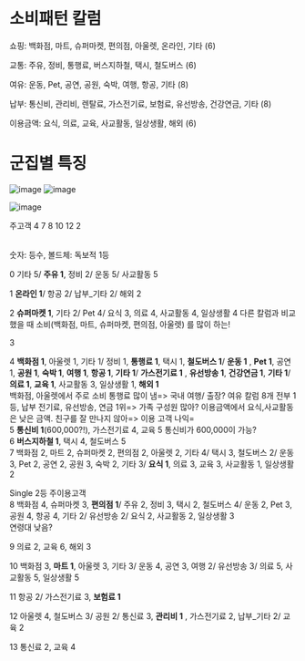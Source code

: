 # 소비패턴 칼럼
쇼핑: 백화점, 마트, 슈퍼마켓, 편의점, 아울렛, 온라인, 기타  (6)

교통: 주유, 정비, 통행료, 버스지하철, 택시, 철도버스 (6)

여유: 운동, Pet, 공연, 공원, 숙박, 여행, 항공, 기타 (8)

납부: 통신비, 관리비, 렌탈료, 가스전기료, 보험료, 유선방송, 건강연금, 기타 (8)

이용금액: 요식, 의료, 교육, 사교활동, 일상생활, 해외 (6)

# 군집별 특징 
![image](https://github.com/Dinoryong/HANACARD/assets/132030814/2502bb90-2de1-42c5-882d-6acbf01fa0c8)
![image](https://github.com/Dinoryong/HANACARD/assets/132030814/b79cd4bf-79d5-4a80-986a-d2eed46f04c2)

![image](https://github.com/Dinoryong/HANACARD/assets/132030814/e76461f5-9384-4cb3-b830-f8f9f6311d23)


주고객 4 7 8 10 12 2


<BR>
숫자: 등수, 볼드체: 독보적 1등

0 기타 5/ **주유 1**, 정비 2/ 운동 5/ 사교활동 5

1 **온라인 1**/ 항공 2/ 납부_기타 2/ 해외 2

2 **슈퍼마켓 1**, 기타 2/ Pet 4/ 요식 3, 의료 4, 사교활동 4, 일상생활 4
다른 칼럼과 비교했을 때 소비(백화점, 마트, 슈퍼마켓, 편의점, 아울렛) 를 많이 하는!

3 

4 **백화점 1**, 아울렛 1, 기타 1/ 정비 1, **통행료 1**, 택시 1, **철도버스 1**/ **운동 1**  , **Pet 1**, 공연 1, **공원 1**, **숙박 1**, **여행 1**, **항공 1**, **기타 1**/ **가스전기료 1** , **유선방송 1**, **건강연금 1**, **기타 1**/ **의료 1**, **교육 1**, 사교활동 3, 일상생활 1, **해외 1**
<BR>
백화점, 아울렛에서 주로 소비 
통행료 많이 냄=> 국내 여행/ 출장?
여유 칼럼 8개 전부 1등, 
납부 전기료, 유선방송, 연금 1위=> 가족 구성원 많아?
이용금액에서 요식,사교활동은 낮은 금액. 친구를 잘 만나지 않아=> 이용 고객 나익=
<BR>
5 **통신비 1**(600,000?!), 가스전기료 4, 교육 5
통신비가 600,000이 가능?
<BR>
6 **버스지하철 1**, 택시 4, 철도버스 5
<BR>
7 백화점 2, 마트 2, 슈퍼마켓 2, 편의점 2, 아울렛 2, 기타 4/ 택시 3, 철도버스 2/ 운동 3, Pet 2, 공연 2, 공원 3, 숙박 2, 기타 3/ **요식 1**, 의료 3, 교육 3, 사교활동 1, 일상생활 2 

Single
2등 주이용고객
<BR>
8 백화점 4, 슈퍼마켓 3, **편의점 1**/ 주유 2, 정비 3, 택시 2, 철도버스 4/ 운동 2, Pet 3, 공원 4, 항공 4, 기타 2/ 유선방송 2/ 요식 2, 사교활동 2, 일상생활 3
<BR>
연령대 낮음?

9 의료 2, 교육 6, 해외 3

10 백화점 3, **마트 1**, 아울렛 3, 기타 3/ 운동 4, 공연 3, 여행 2/ 유선방송 3/ 의료 5, 사교활동 5, 일상생활 5

11 항공 2/ 가스전기료 3, **보험료 1**

12 아울렛 4, 철도버스 3/ 공원 2/ 통신료 3, **관리비 1** , 가스전기료 2, 납부_기타 2/ 교육 2

13 통신료 2, 교육 4
